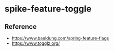 # spike-feature-toggle
## Reference
- https://www.baeldung.com/spring-feature-flags
- https://www.togglz.org/
